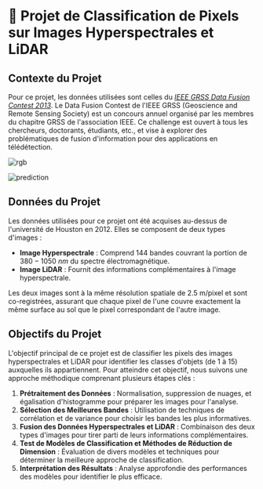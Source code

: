 # 🌈 Projet de Classification de Pixels sur Images Hyperspectrales et LiDAR

## Contexte du Projet

Pour ce projet, les données utilisées sont celles du [_IEEE GRSS Data Fusion Contest 2013_](http://www.classic.grss-ieee.org/community/technical-committees/data-fusion/2013-ieee-grss-data-fusion-contest/). Le Data Fusion Contest de l'IEEE GRSS (Geoscience and Remote Sensing Society) est un concours annuel organisé par les membres du chapitre GRSS de l'association IEEE. Ce challenge est ouvert à tous les chercheurs, doctorants, étudiants, etc., et vise à explorer des problématiques de fusion d'information pour des applications en télédétection.

![rgb](https://github.com/theobonzi/epita_machine_learning/assets/55917899/6c3258b7-a18e-4d4a-8965-ffc63bb5a0d0)

![prediction](https://github.com/theobonzi/epita_machine_learning/assets/55917899/38bc3440-1354-4659-af6b-b49d8369115d)

## Données du Projet

Les données utilisées pour ce projet ont été acquises au-dessus de l'université de Houston en 2012. Elles se composent de deux types d'images :

- **Image Hyperspectrale** : Comprend 144 bandes couvrant la portion de $380-1050~nm$ du spectre électromagnétique.
- **Image LiDAR** : Fournit des informations complémentaires à l'image hyperspectrale.

Les deux images sont à la même résolution spatiale de 2.5 m/pixel et sont co-registrées, assurant que chaque pixel de l'une couvre exactement la même surface au sol que le pixel correspondant de l'autre image.

## Objectifs du Projet

L'objectif principal de ce projet est de classifier les pixels des images hyperspectrales et LiDAR pour identifier les classes d'objets (de 1 à 15) auxquelles ils appartiennent. Pour atteindre cet objectif, nous suivons une approche méthodique comprenant plusieurs étapes clés :

1. **Prétraitement des Données** : Normalisation, suppression de nuages, et égalisation d'histogramme pour préparer les images pour l'analyse.
2. **Sélection des Meilleures Bandes** : Utilisation de techniques de corrélation et de variance pour choisir les bandes les plus informatives.
3. **Fusion des Données Hyperspectrales et LiDAR** : Combinaison des deux types d'images pour tirer parti de leurs informations complémentaires.
4. **Test de Modèles de Classification et Méthodes de Réduction de Dimension** : Évaluation de divers modèles et techniques pour déterminer la meilleure approche de classification.
5. **Interprétation des Résultats** : Analyse approfondie des performances des modèles pour identifier le plus efficace.
